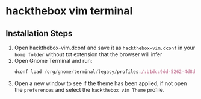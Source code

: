 # hackthebox vim terminal

## Installation Steps
1. Open hackthebox-vim.dconf and save it as `hackthebox-vim.dconf` in your `home folder` without txt extension that the browser will infer 
2. Open Gnome Terminal and run:
    ```js
    dconf load /org/gnome/terminal/legacy/profiles:/:b1dcc9dd-5262-4d8d-a863-c897e6d979b9/ < ~/ hackthebox-vim.dconf
    ```
3. Open a new window to see if the theme has been applied, if not open the `preferences` and select the `hackthebox vim Theme` profile.
